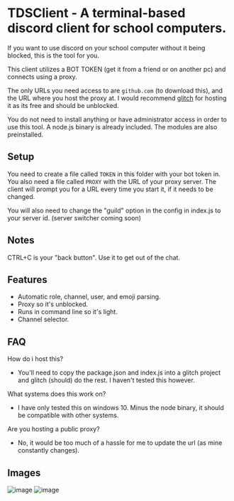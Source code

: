 # TDSClient - A terminal-based discord client for school computers.

If you want to use discord on your school computer without it being blocked, this is the tool for you.

This client utilizes a BOT TOKEN (get it from a friend or on another pc) and connects using a proxy.

The only URLs you need access to are `github.com` (to download this), and the URL where you host the proxy at. I would recommend [glitch](https://glitch.com) for hosting it as its free and should be unblocked.

You do not need to install anything or have administrator access in order to use this tool. A node.js binary is already included. The modules are also preinstalled.

## Setup

You need to create a file called `TOKEN` in this folder with your bot token in. You also need a file called `PROXY` with the URL of your proxy server. The client will prompt you for a URL every time you start it, if it needs to be changed.

You will also need to change the "guild" option in the config in index.js to your server id. (server switcher coming soon)

## Notes

CTRL+C is your "back button". Use it to get out of the chat.

## Features

- Automatic role, channel, user, and emoji parsing.
- Proxy so it's unblocked.
- Runs in command line so it's light.
- Channel selector.

## FAQ

How do i host this?

- You'll need to copy the package.json and index.js into a glitch project and glitch (should) do the rest. I haven't tested this however.

What systems does this work on?

- I have only tested this on windows 10. Minus the node binary, it should be compatible with other systems.

Are you hosting a public proxy?

- No, it would be too much of a hassle for me to update the url (as mine constantly changes).

## Images

![image](https://user-images.githubusercontent.com/50887230/137150913-f3fa8f08-632a-4a7a-94e8-f2f063608c76.png)
![image](https://user-images.githubusercontent.com/50887230/137151282-f1b462af-93d6-4d0e-8be9-08ce24596023.png)
